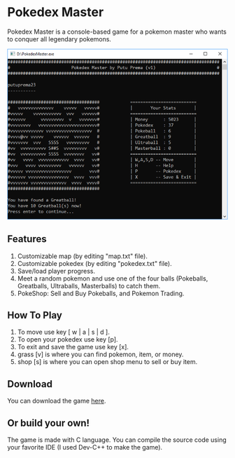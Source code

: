 # Pokedex Master
Pokedex Master is a console-based game for a pokemon master who wants to conquer all legendary pokemons. 

![Screenshot](docs/images/Capture.png)
## Features
1. Customizable map (by editing "map.txt" file).
2. Customizable pokedex (by editing "pokedex.txt" file).
3. Save/load player progress.
4. Meet a random pokemon and use one of the four balls (Pokeballs, Greatballs, Ultraballs, Masterballs) to catch them.
5. PokeShop: Sell and Buy Pokeballs, and Pokemon Trading.
## How To Play
1. To move use key [ w | a | s | d ].
2. To open your pokedex use key [p].
3. To exit and save the game use key [x].
4. grass [v] is where you can find pokemon, item, or money.
5. shop [s] is where you can open shop menu to sell or buy item.
## Download
You can download the game [here](https://github.com/putuprema/pokedex-master/releases).
## Or build your own!
The game is made with C language. You can compile the source code using your favorite IDE (I used Dev-C++ to make the game).
